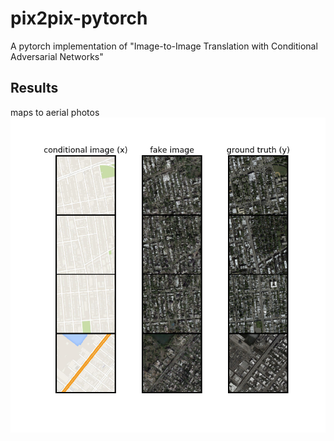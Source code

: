 # pix2pix-pytorch
A pytorch implementation of "Image-to-Image Translation with Conditional Adversarial Networks"

## Results
maps to aerial photos
![maps_to_aerial](./assets/maps_to_aerial_results.png)
